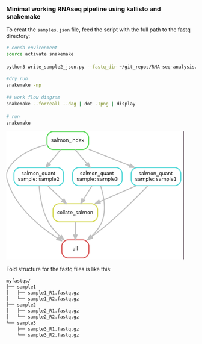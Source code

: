 ### Minimal working RNAseq pipeline using kallisto and snakemake

To creat the `samples.json` file, feed the script with the full path to the fastq directory:

```bash
# conda environment
source activate snakemake

python3 write_sample2_json.py --fastq_dir ~/git_repos/RNA-seq-analysis/RNA-seq-snakemake-pipeline/myfastqs
````

```bash
#dry run
snakemake -np

## work flow diagram
snakemake --forceall --dag | dot -Tpng | display

# run 
snakemake 
```

![](./DAG.png)


Fold structure for the fastq files is like this:

```
myfastqs/
├── sample1
│   ├── sample1_R1.fastq.gz
│   └── sample1_R2.fastq.gz
├── sample2
│   ├── sample2_R1.fastq.gz
│   └── sample2_R2.fastq.gz
└── sample3
    ├── sample3_R1.fastq.gz
    └── sample3_R2.fastq.gz

```

